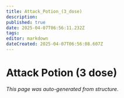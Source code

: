 ```yaml
---
title: Attack_Potion_(3_dose)
description: 
published: true
date: 2025-04-07T06:56:11.232Z
tags: 
editor: markdown
dateCreated: 2025-04-07T06:56:08.607Z
---
```


# Attack Potion (3 dose)

*This page was auto-generated from structure.*